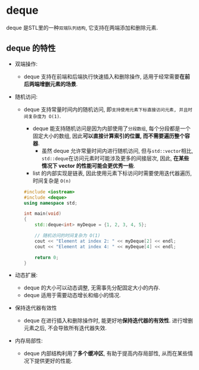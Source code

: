 # deque
deque 是STL里的一种`双端队列结构`, 它支持在两端添加和删除元素.

## deque 的特性
- 双端操作:
  - deque 支持在前端和后端执行快速插入和删除操作, 适用于经常需要**在前后两端增删元素的场景**.

- 随机访问:
  - deque 支持常量时间内的随机访问, 即`支持使用元素下标直接访问元素, 并且时间复杂度为 O(1)`.
    - deque 能支持随机访问是因为内部使用了`分段数组`, 每个分段都是一个固定大小的数组, 因此**可以直接计算索引的位置, 而不需要遍历整个容器**. 
      - 虽然 deque 允许常量时间内进行随机访问, 但与`std::vector`相比, `std::deque`在访问元素时可能涉及更多的间接层次, 因此, **在某些情况下 vector 的性能可能会更优秀一些**.
    - list 的内部实现是链表, 因此使用元素下标访问时需要使用迭代器遍历, 时间复杂是 `O(n)`

    ```cpp
    #include <iostream>
    #include <deque>
    using namespace std;

    int main(void)
    {
        std::deque<int> myDeque = {1, 2, 3, 4, 5};

        // 随机访问的时间复杂为 O(1)
        cout << "Element at index 2: " << myDeque[2] << endl;
        cout << "Element at index 4: " << myDeque[4] << endl;

        return 0;
    }
    ```


- 动态扩展:
  - deque 的大小可以动态调整, 无需事先分配固定大小的内存.
  - deque 适用于需要动态增长和缩小的情况.

- 保持迭代器有效性
  - deque 在进行插入和删除操作时, 能更好地**保持迭代器的有效性**. 进行增删元素之后, 不会导致所有迭代器失效.

- 内存局部性:
  - deque 内部结构利用了**多个缓冲区**, 有助于提高内存局部性, 从而在某些情况下提供更好的性能.




